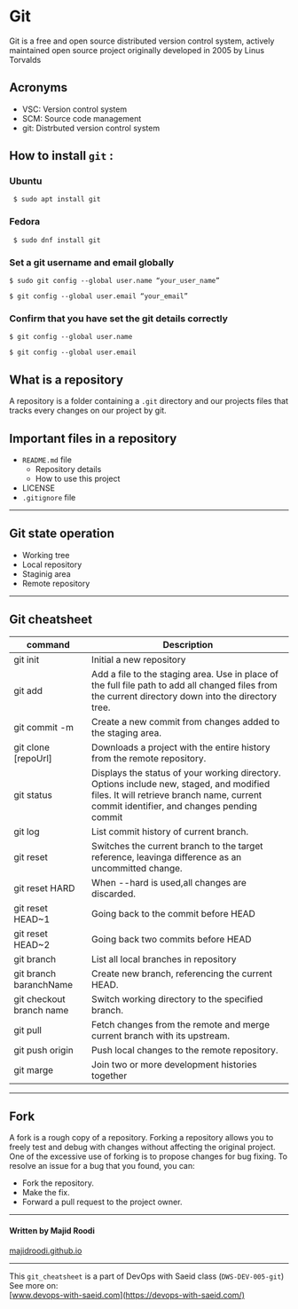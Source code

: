 # Git
Git is a free and open source distributed version control system, actively maintained open source project originally developed in 2005 by Linus Torvalds

## Acronyms
- VSC: Version control system
- SCM: Source code management
- git: Distrbuted version control system

## How to install `git` :

### Ubuntu
```
 $ sudo apt install git
```
### Fedora
```
 $ sudo dnf install git
```
### Set a git username and email globally
```
$ sudo git config --global user.name “your_user_name”

$ git config --global user.email “your_email”
```
### Confirm that you have set the git details correctly
```
$ git config --global user.name

$ git config --global user.email
```
## What is a repository
A repository is a folder containing a `.git` directory and our projects files that tracks every changes on our project by git.

## Important files in a repository
- `README.md` file
    - Repository details
    - How to use this project
- LICENSE
- `.gitignore` file

------------------------------------------------
## Git state operation
- Working tree  
- Local repository  
- Staginig area  
- Remote repository
-------------------------------------------------



## Git cheatsheet
| command     | Description
|-------------| ------------
|git init  | Initial a new repository
|git add  | Add a file to the staging area. Use in place of the full file path to add all changed files from the current directory down into the directory tree.
|git commit -m | Create a new commit from changes added to the staging area.
|git clone [repoUrl]| Downloads a project with the entire history from the remote repository.
|git status| Displays the status of your working directory. Options include new, staged, and modified files. It will retrieve branch name, current commit identifier, and changes pending commit
|git log | List commit history of current branch. 
|git reset | Switches the current branch to the target reference, leavinga difference as an uncommitted change.
|git reset HARD |  When --hard is used,all changes are discarded.
|git reset HEAD~1 | Going back to the commit before HEAD
|git reset HEAD~2 | Going back two commits before HEAD
|git branch | List all local branches in repository
|git branch baranchName| Create new branch, referencing the current HEAD.
|git checkout branch name | Switch working directory to the specified branch.
|git pull | Fetch changes from the remote and merge current branch with its upstream.
|git push origin | Push local changes to the remote repository.
|git marge | Join two or more development histories together

---------------------------------------------------
## Fork
A fork is a rough copy of a repository. Forking a repository allows you to freely test and debug with changes without affecting the original project. One of the excessive use of forking is to propose changes for bug fixing. To resolve an issue for a bug that you found, you can:
- Fork the repository.
- Make the fix.
- Forward a pull request to the project owner.
--------------------------------------------------
#### Written by Majid Roodi     
[majidroodi.github.io](https://majidroodi.github.io/)  

---------------------------------------------------
This `git_cheatsheet` is a part of DevOps with Saeid class 
(`DWS-DEV-005-git`)  
See more on:  
[www.devops-with-saeid.com](https://devops-with-saeid.com/)
